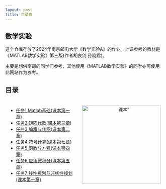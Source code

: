 ```yaml
---
layout: post
title: 目录页
---
```


<h2>数学实验</h2>

<p>这个仓库存放了2024年南京邮电大学《数学实验A》的作业。上课参考的教材是《MATLAB数学实验》第三版(作者胡良剑 孙晓君)。</p>
<p>主要是想供南邮的同学们参考，其他使用《MATLAB数学实验》的同学亦可使用此网站作为参考。</p>

<h2>目录</h2>

<div style="display: flex; align-items: center; justify-content: space-between; width: 100%;" id="fitPhone">
  <div style="flex: 1; padding: 10px;">
    <ul>
      <li><a href="./Task1">任务1 Matlab基础(课本第一章)</a></li>
      <li><a href="./Task2">任务2 矩阵代数(课本第三章)</a></li>
      <li><a href="./Task3">任务3 编程与作图(课本第二章)</a></li>
      <li><a href="./Task4">任务4 符号计算(课本第七章)</a></li>
      <li><a href="./Task5">任务5 函数与方程(课本第四章)</a></li>
      <li><a href="./Task6">任务6 应用微积分(课本第五章)</a></li>
      <li><a href="./Task7">任务7 线性规划与非线性规划(课本第十章)</a></li>
    </ul>
  </div>
  <div style="flex: 1; padding: 10px; text-align: center;">
    <img src="https://pic.wang1m.tech/uploads/2404/661e5e8ae688f.png" alt="课本”" style="height:250px;width:auto;">
  </div>
</div>

